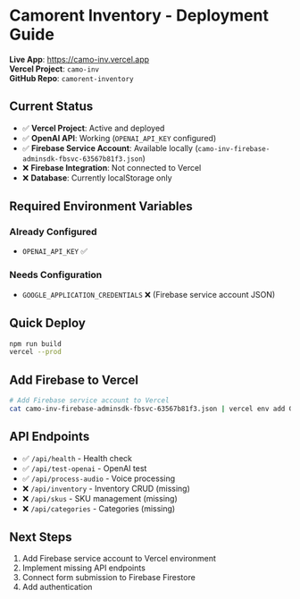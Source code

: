 # Camorent Inventory - Deployment Guide

**Live App**: https://camo-inv.vercel.app  
**Vercel Project**: `camo-inv`  
**GitHub Repo**: `camorent-inventory`

## Current Status
- ✅ **Vercel Project**: Active and deployed
- ✅ **OpenAI API**: Working (`OPENAI_API_KEY` configured)
- ✅ **Firebase Service Account**: Available locally (`camo-inv-firebase-adminsdk-fbsvc-63567b81f3.json`)
- ❌ **Firebase Integration**: Not connected to Vercel
- ❌ **Database**: Currently localStorage only

## Required Environment Variables

### Already Configured
- `OPENAI_API_KEY` ✅

### Needs Configuration
- `GOOGLE_APPLICATION_CREDENTIALS` ❌ (Firebase service account JSON)

## Quick Deploy
```bash
npm run build
vercel --prod
```

## Add Firebase to Vercel
```bash
# Add Firebase service account to Vercel
cat camo-inv-firebase-adminsdk-fbsvc-63567b81f3.json | vercel env add GOOGLE_APPLICATION_CREDENTIALS production
```

## API Endpoints
- ✅ `/api/health` - Health check  
- ✅ `/api/test-openai` - OpenAI test
- ✅ `/api/process-audio` - Voice processing
- ❌ `/api/inventory` - Inventory CRUD (missing)
- ❌ `/api/skus` - SKU management (missing)
- ❌ `/api/categories` - Categories (missing)

## Next Steps
1. Add Firebase service account to Vercel environment
2. Implement missing API endpoints
3. Connect form submission to Firebase Firestore
4. Add authentication